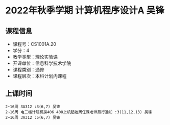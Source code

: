 # 2022年秋季学期 计算机程序设计A 吴锋






## 课程信息

- 课程号：CS1001A.20
- 学分：4
- 教学类型：理论实验课
- 开课单位：信息科学技术学院
- 课程类别：通修
- 课程层次：本科计划内课程

## 上课时间

```
2~16周 3A312 :3(6,7) 吴锋
2~16周 电三楼计院机房406 408上机起始周任课老师另行通知 :3(11,12,13) 吴锋
2~16周 3A312 :5(6,7) 吴锋
```

